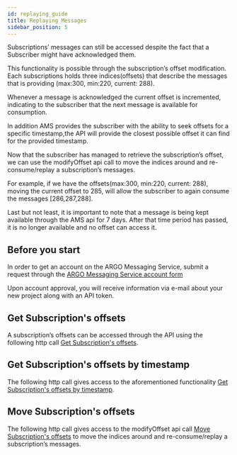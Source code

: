 ```yaml
---
id: replaying_guide
title: Replaying Messages
sidebar_position: 5
---
```


Subscriptions’ messages can still be accessed despite the fact that a Subscriber might have acknowledged them.

This functionality is possible through the subscription’s offset modification. Each subscriptions holds three indices(offsets) that describe the messages that is providing (max:300, min:220, current: 288).

Whenever a message is acknowledged the current offset is incremented, indicating to the subscriber that the next message is available for consumption.

In addition AMS provides the subscriber with the ability to seek offsets for a specific timestamp,the API will provide the closest possible offset it can find for the provided timestamp.

Now that the subscriber has managed to retrieve the subscription’s offset, we can use the modifyOffset api call  to move the indices around and re-consume/replay a subscription’s messages.

For example, if we have the offsets(max:300, min:220, current: 288), moving the current offset to 285, will allow the subscriber to again consume the messages [286,287,288].

Last but not least, it is important to note that a message is being kept available through the AMS api for 7 days. After that time period has passed, it is no longer available and no offset can access it.


## Before you start

In order to get an account on the ARGO Messaging Service, submit a request through the [ARGO Messaging Service account form](https://ams-register.argo.grnet.gr/)

Upon account approval, you will receive information via e-mail about your new project along with an API token.

## Get Subscription's offsets

A subscription’s offsets can be accessed through the API using the following http call [Get Subscription's offsets](api_advanced/api_subs.md#get-offsets).

## Get Subscription's offsets by timestamp

The following http call gives access to the aforementioned functionality [Get Subscription's offsets by timestamp](api_advanced/api_subs.md#get-offset-timestamp).

## Move Subscription's offsets

The following http call gives access to the modifyOffset api call [Move Subscription's offsets](api_advanced/api_subs.md#modify-offsets) to move the indices around and re-consume/replay a subscription’s messages.
